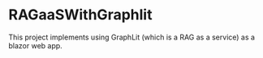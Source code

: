 # RAGaaSWithGraphlit
This project implements using GraphLit (which is a RAG as a service) as a blazor web app.
